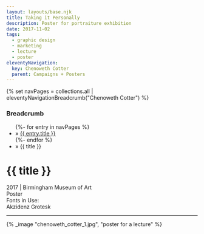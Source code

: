 ```yaml
---
layout: layouts/base.njk
title: Taking it Personally
description: Poster for portraiture exhibition
date: 2017-11-02
tags:
  - graphic design
  - marketing
  - lecture
  - poster
eleventyNavigation:
  key: Chenoweth Cotter
  parent: Campaigns + Posters
---
```

{% set navPages = collections.all | eleventyNavigationBreadcrumb("Chenoweth Cotter") %}
<div class="breadcrumb">
    <h3 class="visually-hidden">Breadcrumb</h3>
	<ul class="nav">
            {%- for entry in navPages %}
		<li class="nav-item"{% if entry.url == page.url %} class="active-breadcrumb"{% endif %}> » <a href="{{ entry.url }}">{{ entry.title }}</a></li>
  	    	{%- endfor %}
	    <li class="nav-item"><active-breadcrumb>» {{ title }}</active-breadcrumb></li>
	</ul>
</div>
<div class="container">
	<div class="row"></div>
	<div class="row">
		<div class="col-4 col-4-md col-4-lg">
			<h1>{{ title }}</h1>
			<figcaption>2017 | Birmingham Museum of Art</figcaption>
			<figcaption>Poster</figcaption>
			<figcaption>Fonts in Use:</br>Akzidenz Grotesk</figcaption>
            <hr>
		</div>
        <div class="col"></div>
        <div class="col-6 col-6-md col-6-lg">
			{% _image "chenoweth_cotter_1.jpg", "poster for a lecture" %}
		</div>
	</div>
</div>